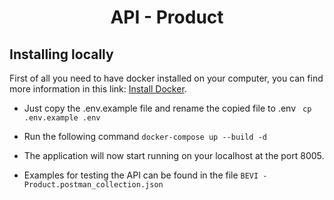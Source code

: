 <h1 align="center">API - Product</h1>

## Installing locally

First of all you need to have docker installed on your computer, you can find more information in this link: <a href="https://docs.docker.com/engine/install/">Install Docker</a>.

- Just copy the .env.example file and rename the copied file to .env ``` cp .env.example .env```
- Run the following command ``` docker-compose up --build -d ```
- The application will now start running on your localhost at the port 8005.

- Examples for testing the API can be found in the file ```BEVI - Product.postman_collection.json```
